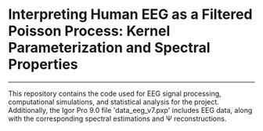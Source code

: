 # Interpreting Human EEG as a Filtered Poisson Process: Kernel Parameterization and Spectral Properties
---
This repository contains the code used for EEG signal processing, computational simulations, and statistical analysis for the project. Additionally, the Igor Pro 9.0 file 'data_eeg_v7.pxp' includes EEG data, along with the corresponding spectral estimations and Ψ reconstructions.
